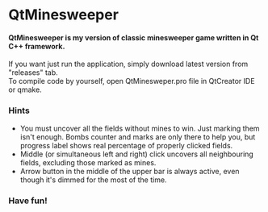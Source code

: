 # QtMinesweeper

#### QtMinesweeper is my version of classic minesweeper game written in Qt C++ framework.  
If you want just run the application, simply download latest version from  "releases" tab.  
To compile code by yourself, open QtMinesweper.pro file in QtCreator IDE or qmake.

### Hints
* You must uncover all the fields without mines to win. Just marking them isn't enough. Bombs counter and marks are only there to help you, but progress label shows real percentage of properly clicked fields.  
* Middle (or simultaneous left and right) click uncovers all neighbouring fields, excluding those marked as mines.
* Arrow button in the middle of the upper bar is always active, even though it's dimmed for the most of the time.

### Have fun!

